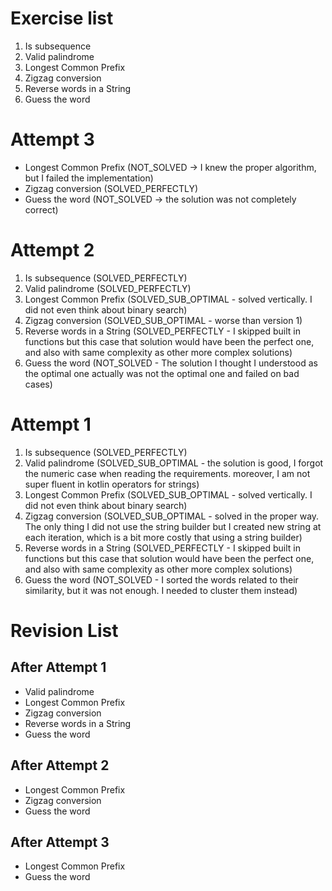 # Exercise list
1. Is subsequence
2. Valid palindrome
3. Longest Common Prefix
4. Zigzag conversion
5. Reverse words in a String
6. Guess the word

# Attempt 3
* Longest Common Prefix (NOT_SOLVED -> I knew the proper algorithm, but I failed the implementation)
* Zigzag conversion (SOLVED_PERFECTLY)
* Guess the word (NOT_SOLVED -> the solution was not completely correct)

# Attempt 2
1. Is subsequence (SOLVED_PERFECTLY)
2. Valid palindrome (SOLVED_PERFECTLY)
3. Longest Common Prefix (SOLVED_SUB_OPTIMAL - solved vertically. I did not even think about binary search)
4. Zigzag conversion (SOLVED_SUB_OPTIMAL - worse than version 1)
5. Reverse words in a String (SOLVED_PERFECTLY - I skipped built in functions but this case that solution would have been the perfect one, and also with same complexity as other more complex solutions)
6. Guess the word (NOT_SOLVED - The solution I thought I understood as the optimal one actually was not the optimal one and failed on bad cases)

# Attempt 1
1. Is subsequence (SOLVED_PERFECTLY)
2. Valid palindrome (SOLVED_SUB_OPTIMAL - the solution is good, I forgot the numeric case when reading the requirements. moreover, I am not super fluent in kotlin operators for strings)
3. Longest Common Prefix (SOLVED_SUB_OPTIMAL - solved vertically. I did not even think about binary search)
4. Zigzag conversion (SOLVED_SUB_OPTIMAL - solved in the proper way. The only thing I did not use the string builder but I created new string at each iteration, which is a bit more costly that using a string builder)
5. Reverse words in a String (SOLVED_PERFECTLY - I skipped built in functions but this case that solution would have been the perfect one, and also with same complexity as other more complex solutions)
6. Guess the word (NOT_SOLVED - I sorted the words related to their similarity, but it was not enough. I needed to cluster them instead)

# Revision List
## After Attempt 1
* Valid palindrome
* Longest Common Prefix
* Zigzag conversion
* Reverse words in a String
* Guess the word

## After Attempt 2
* Longest Common Prefix
* Zigzag conversion
* Guess the word

## After Attempt 3
* Longest Common Prefix
* Guess the word
